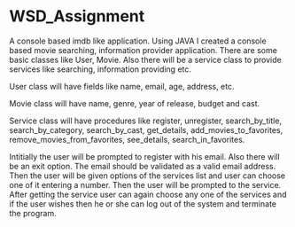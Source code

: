 # WSD_Assignment
A console based imdb like application. Using JAVA I created a console based movie searching, information provider application.
There are some basic classes like User, Movie. Also there will be a service class to provide services like searching, 
information providing etc. 

User class will have fields like name, email, age, address, etc.

Movie class will have name, genre, year of release, budget and cast.

Service class will have procedures like register, unregister, search_by_title, search_by_category, search_by_cast, get_details, add_movies_to_favorites,
remove_movies_from_favorites, see_details, search_in_favorites.

Intitially the user will be prompted to register with his email. Also there will be an exit option. The email should be validated as a valid email address. Then
the user will be given options of the services list and user can choose one of it entering a number. Then the user will be prompted
to the service. After getting the service user can again choose any one of the services and if the user wishes then he or she can 
log out of the system and terminate the program.
